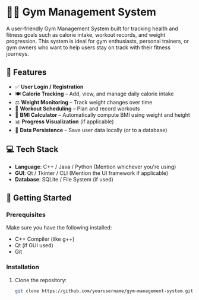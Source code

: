 # 🏋️‍♂️ Gym Management System

A user-friendly Gym Management System built for tracking health and fitness goals such as calorie intake, workout records, and weight progression. This system is ideal for gym enthusiasts, personal trainers, or gym owners who want to help users stay on track with their fitness journeys.

## 📌 Features

- ✅ **User Login / Registration**
- 🍽️ **Calorie Tracking** – Add, view, and manage daily calorie intake
- ⚖️ **Weight Monitoring** – Track weight changes over time
- 📝 **Workout Scheduling** – Plan and record workouts
- 🧮 **BMI Calculator** – Automatically compute BMI using weight and height
- 📊 **Progress Visualization** (if applicable)
- 💾 **Data Persistence** – Save user data locally (or to a database)

## 💻 Tech Stack

- **Language**: C++ / Java / Python (Mention whichever you're using)
- **GUI**: Qt / Tkinter / CLI (Mention the UI framework if applicable)
- **Database**: SQLite / File System (if used)

## 🚀 Getting Started

### Prerequisites

Make sure you have the following installed:

- C++ Compiler (like g++)
- Qt (if GUI used)
- Git

### Installation

1. Clone the repository:
   ```bash
   git clone https://github.com/yourusername/gym-management-system.git


